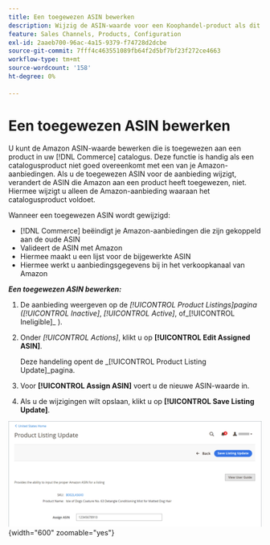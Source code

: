```yaml
---
title: Een toegewezen ASIN bewerken
description: Wijzig de ASIN-waarde voor een Koophandel-product als dit niet goed overeenkomt met een van je Amazon-aanbiedingen.
feature: Sales Channels, Products, Configuration
exl-id: 2aaeb700-96ac-4a15-9379-f74728d2dcbe
source-git-commit: 7fff4c463551089fb64f2d5bf7bf23f272ce4663
workflow-type: tm+mt
source-wordcount: '158'
ht-degree: 0%

---
```


# Een toegewezen ASIN bewerken

U kunt de Amazon ASIN-waarde bewerken die is toegewezen aan een product in uw [!DNL Commerce] catalogus. Deze functie is handig als een catalogusproduct niet goed overeenkomt met een van je Amazon-aanbiedingen. Als u de toegewezen ASIN voor de aanbieding wijzigt, verandert de ASIN die Amazon aan een product heeft toegewezen, niet. Hiermee wijzigt u alleen de Amazon-aanbieding waaraan het catalogusproduct voldoet.

Wanneer een toegewezen ASIN wordt gewijzigd:

- [!DNL Commerce] beëindigt je Amazon-aanbiedingen die zijn gekoppeld aan de oude ASIN
- Valideert de ASIN met Amazon
- Hiermee maakt u een lijst voor de bijgewerkte ASIN
- Hiermee werkt u aanbiedingsgegevens bij in het verkoopkanaal van Amazon

**_Een toegewezen ASIN bewerken:_**

1. De aanbieding weergeven op de _[!UICONTROL Product Listings]_pagina (_[!UICONTROL Inactive]_, _[!UICONTROL Active]_, of_[!UICONTROL Ineligible]_ ).

1. Onder _[!UICONTROL Actions]_, klikt u op **[!UICONTROL Edit Assigned ASIN]**.

   Deze handeling opent de _[!UICONTROL Product Listing Update]_pagina.

1. Voor **[!UICONTROL Assign ASIN]** voert u de nieuwe ASIN-waarde in.

1. Als u de wijzigingen wilt opslaan, klikt u op **[!UICONTROL Save Listing Update]**.

![Een toegewezen ASIN bewerken](assets/amazon-assigned-asin-edit.png){width="600" zoomable="yes"}
